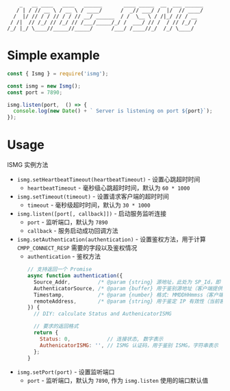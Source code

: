 ```
    _   __ ____   ____   ______       ____ _____  __  ___ ______
   / | / // __ \ / __ \ / ____/      /  _// ___/ /  |/  // ____/
  /  |/ // / / // / / // __/ ______  / /  \__ \ / /|_/ // / __
 / /|  // /_/ // /_/ // /___/_____/_/ /  ___/ // /  / // /_/ /
/_/ |_/ \____//_____//_____/      /___/ /____//_/  /_/ \____/
```


# Simple example

```javascript
const { Ismg } = require('ismg');

const ismg = new Ismg();
const port = 7890;

ismg.listen(port,  () => {
  console.log(new Date() + ` Server is listening on port ${port}`);
});
```

# Usage

ISMG 实例方法

- `ismg.setHeartbeatTimeout(heartbeatTimeout)` - 设置心跳超时时间
  - `heartbeatTimeout` - 毫秒级心跳超时时间，默认为 `60 * 1000`
- `ismg.setTimeout(timeout)` - 设置请求客户端的超时时间
  - `timeout` - 毫秒级超时时间，默认为 `30 * 1000`
- `ismg.listen([port[, callback]])` - 启动服务监听连接
  - `port` - 监听端口，默认为 `7890`
  - `callback` - 服务启动成功回调方法
- `ismg.setAuthentication(authentication)` - 设置鉴权方法，用于计算 `CMPP_CONNECT_RESP` 需要的字段以及鉴权情况
  - `authentication` - 鉴权方法
    ```javascript
    // 支持返回一个 Promise
    async function authentication({
      Source_Addr,         /* @param {string} 源地址，此处为 SP_Id，即 SP 的企业代码，（客户端提供） */
      AuthenticatorSource, /* @param {buffer} 用于鉴别源地址（客户端提供） */
      Timestamp,           /* @param {number} 格式: MMDDHHmmss（客户端提供） */
      remoteAddress,       /* @param {string} 用于鉴定 IP 有效性（当前客户端） */
    }) {
      // DIY: calculate Status and AuthenicatorISMG

      // 要求的返回格式
      return {
        Status: 0,            // 连接状态, 数字表示
        AuthenicatorISMG: '', // ISMG 认证码，用于鉴别 ISMG。字符串表示
      };
    }
    ```
- `ismg.setPort(port)` - 设置监听端口
  - `port` - 监听端口，默认为 `7890`, 作为 `ismg.listen` 使用的端口默认值

